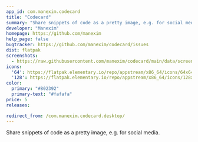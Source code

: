 ```yaml
---
app_id: com.manexim.codecard
title: "Codecard"
summary: "Share snippets of code as a pretty image, e.g. for social media."
developer: "Manexim"
homepage: https://github.com/manexim
help_page: false
bugtracker: https://github.com/manexim/codecard/issues
dist: flatpak
screenshots:
  - https://raw.githubusercontent.com/manexim/codecard/main/data/screenshots/000.png
icons:
  '64': https://flatpak.elementary.io/repo/appstream/x86_64/icons/64x64/com.manexim.codecard.png
  '128': https://flatpak.elementary.io/repo/appstream/x86_64/icons/128x128/com.manexim.codecard.png
color:
  primary: "#802392"
  primary-text: "#fafafa"
price: 5
releases:

redirect_from: /com.manexim.codecard.desktop/
---
```


<p>Share snippets of code as a pretty image, e.g. for social media.</p>